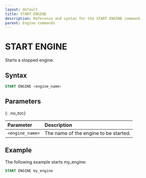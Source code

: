 ```yaml
---
layout: default
title: START ENGINE
description: Reference and syntax for the START ENGINE command.
parent: Engine commands
---
```


# START ENGINE

Starts a stopped engine.

## Syntax

```sql
START ENGINE <engine_name>
```
## Parameters 
{: .no_toc}   

| Parameter       | Description                          |
| :--------------- | :------------------------------------ |
| `<engine_name>` | The name of the engine to be started. |

## Example
The following example starts my_engine:

```sql
START ENGINE my_engine
```